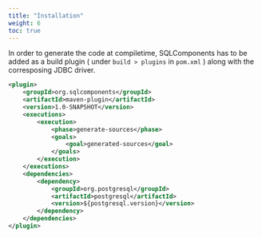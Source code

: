 ```yaml
---
title: "Installation"
weight: 6
toc: true
---
```


In order to generate the code at compiletime, SQLComponents has to be added as a build plugin ( under  `build > plugins` in `pom.xml` ) along with the corresposing JDBC driver.

```xml
<plugin>
	<groupId>org.sqlcomponents</groupId>
	<artifactId>maven-plugin</artifactId>
	<version>1.0-SNAPSHOT</version>
	<executions>
		<execution>
			<phase>generate-sources</phase>
			<goals>
				<goal>generated-sources</goal>
			</goals>
		</execution>
	</executions>
	<dependencies>
		<dependency>
			<groupId>org.postgresql</groupId>
			<artifactId>postgresql</artifactId>
			<version>${postgresql.version}</version>
		</dependency>
	</dependencies>
</plugin>
```
